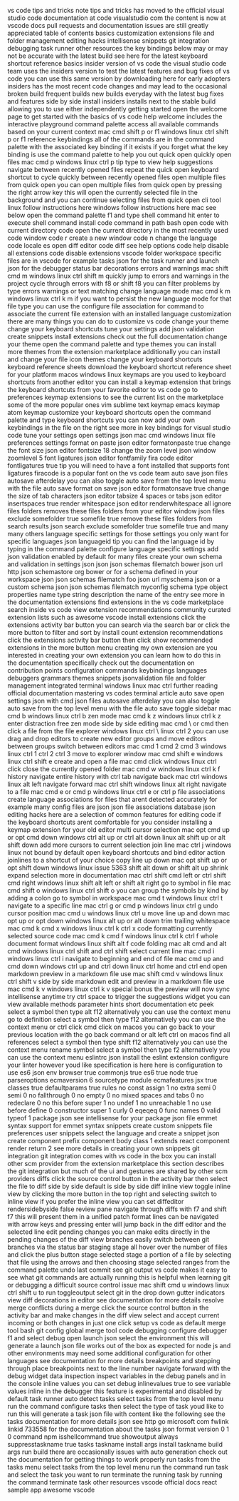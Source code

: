 vs code tips and tricks note tips and tricks has moved to the official visual studio code documentation at code visualstudio com the content is now at vscode docs pull requests and documentation issues are still greatly appreciated table of contents basics customization extensions file and folder management editing hacks intellisense snippets git integration debugging task runner other resources the key bindings below may or may not be accurate with the latest build see here for the latest keyboard shortcut reference basics insider version of vs code the visual studio code team uses the insiders version to test the latest features and bug fixes of vs code you can use this same version by downloading here for early adopters insiders has the most recent code changes and may lead to the occasional broken build frequent builds new builds everyday with the latest bug fixes and features side by side install insiders installs next to the stable build allowing you to use either independently getting started open the welcome page to get started with the basics of vs code help welcome includes the interactive playground command palette access all available commands based on your current context mac cmd shift p or f1 windows linux ctrl shift p or f1 reference keybindings all of the commands are in the command palette with the associated key binding if it exists if you forget what the key binding is use the command palette to help you out quick open quickly open files mac cmd p windows linux ctrl p tip type to view help suggestions navigate between recently opened files repeat the quick open keyboard shortcut to cycle quickly between recently opened files open multiple files from quick open you can open multiple files from quick open by pressing the right arrow key this will open the currently selected file in the background and you can continue selecting files from quick open cli tool linux follow instructions here windows follow instructions here mac see below open the command palette f1 and type shell command hit enter to execute shell command install code command in path bash open code with current directory code open the current directory in the most recently used code window code r create a new window code n change the language code locale es open diff editor code diff see help options code help disable all extensions code disable extensions vscode folder workspace specific files are in vscode for example tasks json for the task runner and launch json for the debugger status bar decorations errors and warnings mac shift cmd m windows linux ctrl shift m quickly jump to errors and warnings in the project cycle through errors with f8 or shift f8 you can filter problems by type errors warnings or text matching change language mode mac cmd k m windows linux ctrl k m if you want to persist the new language mode for that file type you can use the configure file association for command to associate the current file extension with an installed language customization there are many things you can do to customize vs code change your theme change your keyboard shortcuts tune your settings add json validation create snippets install extensions check out the full documentation change your theme open the command palette and type themes you can install more themes from the extension marketplace additionally you can install and change your file icon themes change your keyboard shortcuts keyboard reference sheets download the keyboard shortcut reference sheet for your platform macos windows linux keymaps are you used to keyboard shortcuts from another editor you can install a keymap extension that brings the keyboard shortcuts from your favorite editor to vs code go to preferences keymap extensions to see the current list on the marketplace some of the more popular ones vim sublime text keymap emacs keymap atom keymap customize your keyboard shortcuts open the command palette and type keyboard shortcuts you can now add your own keybindings in the file on the right see more in key bindings for visual studio code tune your settings open settings json mac cmd windows linux file preferences settings format on paste json editor formatonpaste true change the font size json editor fontsize 18 change the zoom level json window zoomlevel 5 font ligatures json editor fontfamily fira code editor fontligatures true tip you will need to have a font installed that supports font ligatures firacode is a popular font on the vs code team auto save json files autosave afterdelay you can also toggle auto save from the top level menu with the file auto save format on save json editor formatonsave true change the size of tab characters json editor tabsize 4 spaces or tabs json editor insertspaces true render whitespace json editor renderwhitespace all ignore files folders removes these files folders from your editor window json files exclude somefolder true somefile true remove these files folders from search results json search exclude somefolder true somefile true and many many others language specific settings for those settings you only want for specific languages json languageid tip you can find the language id by typing in the command palette configure language specific settings add json validation enabled by default for many files create your own schema and validation in settings json json json schemas filematch bower json url http json schemastore org bower or for a schema defined in your workspace json json schemas filematch foo json url myschema json or a custom schema json json schemas filematch myconfig schema type object properties name type string description the name of the entry see more in the documentation extensions find extensions in the vs code marketplace search inside vs code view extension recommendations community curated extension lists such as awesome vscode install extensions click the extensions activity bar button you can search via the search bar or click the more button to filter and sort by install count extension recommendations click the extensions activity bar button then click show recommended extensions in the more button menu creating my own extension are you interested in creating your own extension you can learn how to do this in the documentation specifically check out the documentation on contribution points configuration commands keybindings languages debuggers grammars themes snippets jsonvalidation file and folder management integrated terminal windows linux mac ctrl further reading official documentation mastering vs codes terminal article auto save open settings json with cmd json files autosave afterdelay you can also toggle auto save from the top level menu with the file auto save toggle sidebar mac cmd b windows linux ctrl b zen mode mac cmd k z windows linux ctrl k z enter distraction free zen mode side by side editing mac cmd \ or cmd then click a file from the file explorer windows linux ctrl \ linux ctrl 2 you can use drag and drop editors to create new editor groups and move editors between groups switch between editors mac cmd 1 cmd 2 cmd 3 windows linux ctrl 1 ctrl 2 ctrl 3 move to explorer window mac cmd shift e windows linux ctrl shift e create and open a file mac cmd click windows linux ctrl click close the currently opened folder mac cmd w windows linux ctrl k f history navigate entire history with ctrl tab navigate back mac ctrl windows linux alt left navigate forward mac ctrl shift windows linux alt right navigate to a file mac cmd e or cmd p windows linux ctrl e or ctrl p file associations create language associations for files that arent detected accurately for example many config files are json json file associations database json editing hacks here are a selection of common features for editing code if the keyboard shortcuts arent comfortable for you consider installing a keymap extension for your old editor multi cursor selection mac opt cmd up or opt cmd down windows ctrl alt up or ctrl alt down linux alt shift up or alt shift down add more cursors to current selection join line mac ctrl j windows linux not bound by default open keyboard shortcuts and bind editor action joinlines to a shortcut of your choice copy line up down mac opt shift up or opt shift down windows linux issue 5363 shift alt down or shift alt up shrink expand selection more in documentation mac ctrl shift cmd left or ctrl shift cmd right windows linux shift alt left or shift alt right go to symbol in file mac cmd shift o windows linux ctrl shift o you can group the symbols by kind by adding a colon go to symbol in workspace mac cmd t windows linux ctrl t navigate to a specific line mac ctrl g or cmd p windows linux ctrl g undo cursor position mac cmd u windows linux ctrl u move line up and down mac opt up or opt down windows linux alt up or alt down trim trailing whitespace mac cmd k cmd x windows linux ctrl k ctrl x code formatting currently selected source code mac cmd k cmd f windows linux ctrl k ctrl f whole document format windows linux shift alt f code folding mac alt cmd and alt cmd windows linux ctrl shift and ctrl shift select current line mac cmd i windows linux ctrl i navigate to beginning and end of file mac cmd up and cmd down windows ctrl up and ctrl down linux ctrl home and ctrl end open markdown preview in a markdown file use mac shift cmd v windows linux ctrl shift v side by side markdown edit and preview in a markdown file use mac cmd k v windows linux ctrl k v special bonus the preview will now sync intellisense anytime try ctrl space to trigger the suggestions widget you can view available methods parameter hints short documentation etc peek select a symbol then type alt f12 alternatively you can use the context menu go to definition select a symbol then type f12 alternatively you can use the context menu or ctrl click cmd click on macos you can go back to your previous location with the go back command or alt left ctrl on macos find all references select a symbol then type shift f12 alternatively you can use the context menu rename symbol select a symbol then type f2 alternatively you can use the context menu eslintrc json install the eslint extension configure your linter however youd like specification is here here is configuration to use es6 json env browser true commonjs true es6 true node true parseroptions ecmaversion 6 sourcetype module ecmafeatures jsx true classes true defaultparams true rules no const assign 1 no extra semi 0 semi 0 no fallthrough 0 no empty 0 no mixed spaces and tabs 0 no redeclare 0 no this before super 1 no undef 1 no unreachable 1 no use before define 0 constructor super 1 curly 0 eqeqeq 0 func names 0 valid typeof 1 package json see intellisense for your package json file emmet syntax support for emmet syntax snippets create custom snippets file preferences user snippets select the language and create a snippet json create component prefix component body class 1 extends react component render return 2 see more details in creating your own snippets git integration git integration comes with vs code in the box you can install other scm provider from the extension marketplace this section describes the git integration but much of the ui and gestures are shared by other scm providers diffs click the source control button in the activity bar then select the file to diff side by side default is side by side diff inline view toggle inline view by clicking the more button in the top right and selecting switch to inline view if you prefer the inline view you can set diffeditor rendersidebyside false review pane navigate through diffs with f7 and shift f7 this will present them in a unified patch format lines can be navigated with arrow keys and pressing enter will jump back in the diff editor and the selected line edit pending changes you can make edits directly in the pending changes of the diff view branches easily switch between git branches via the status bar staging stage all hover over the number of files and click the plus button stage selected stage a portion of a file by selecting that file using the arrows and then choosing stage selected ranges from the command palette undo last commit see git output vs code makes it easy to see what git commands are actually running this is helpful when learning git or debugging a difficult source control issue mac shift cmd u windows linux ctrl shift u to run toggleoutput select git in the drop down gutter indicators view diff decorations in editor see documentation for more details resolve merge conflicts during a merge click the source control button in the activity bar and make changes in the diff view select and accept current incoming or both changes in just one click setup vs code as default merge tool bash git config global merge tool code debugging configure debugger f1 and select debug open launch json select the environment this will generate a launch json file works out of the box as expected for node js and other environments may need some additional configuration for other languages see documentation for more details breakpoints and stepping through place breakpoints next to the line number navigate forward with the debug widget data inspection inspect variables in the debug panels and in the console inline values you can set debug inlinevalues true to see variable values inline in the debugger this feature is experimental and disabled by default task runner auto detect tasks select tasks from the top level menu run the command configure tasks then select the type of task youd like to run this will generate a task json file with content like the following see the tasks documentation for more details json see http go microsoft com fwlink linkid 733558 for the documentation about the tasks json format version 0 1 0 command npm isshellcommand true showoutput always suppresstaskname true tasks taskname install args install taskname build args run build there are occasionally issues with auto generation check out the documentation for getting things to work properly run tasks from the tasks menu select tasks from the top level menu run the command run task and select the task you want to run terminate the running task by running the command terminate task other resources vscode official docs react sample app awesome vscode
